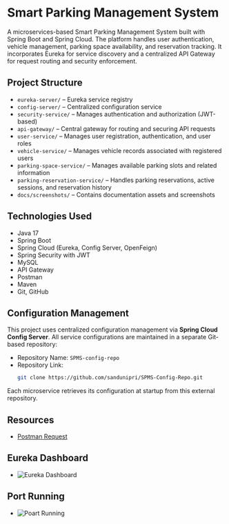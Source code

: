 # Smart Parking Management System

A microservices-based Smart Parking Management System built with Spring Boot and Spring Cloud. The platform handles user authentication, vehicle management, parking space availability, and reservation tracking. It incorporates Eureka for service discovery and a centralized API Gateway for request routing and security enforcement.

## Project Structure

- `eureka-server/` – Eureka service registry
- `config-server/` – Centralized configuration service
- `security-service/` – Manages authentication and authorization (JWT-based)
- `api-gateway/` – Central gateway for routing and securing API requests
- `user-service/` – Manages user registration, authentication, and user roles
- `vehicle-service/` – Manages vehicle records associated with registered users
- `parking-space-service/` – Manages available parking slots and related information
- `parking-reservation-service/` – Handles parking reservations, active sessions, and reservation history
- `docs/screenshots/` – Contains documentation assets and screenshots

## Technologies Used

- Java 17
- Spring Boot
- Spring Cloud (Eureka, Config Server, OpenFeign)
- Spring Security with JWT
- MySQL
- API Gateway
- Postman
- Maven
- Git, GitHub

## Configuration Management

This project uses centralized configuration management via **Spring Cloud Config Server**. All service configurations are maintained in a separate Git-based repository:

- Repository Name: `SPMS-config-repo`
- Repository Link:
  ```bash
  git clone https://github.com/sandunipri/SPMS-Config-Repo.git
  
Each microservice retrieves its configuration at startup from this external repository.

## Resources

- [Postman Request](./smart-parking-system.postman_collection.json)

## Eureka Dashboard

- ![Eureka Dashboard](./docs/Screenshots/eureka-server.png)

## Port Running

- ![Poart Running](./docs/Screenshots/port-enable.png)
